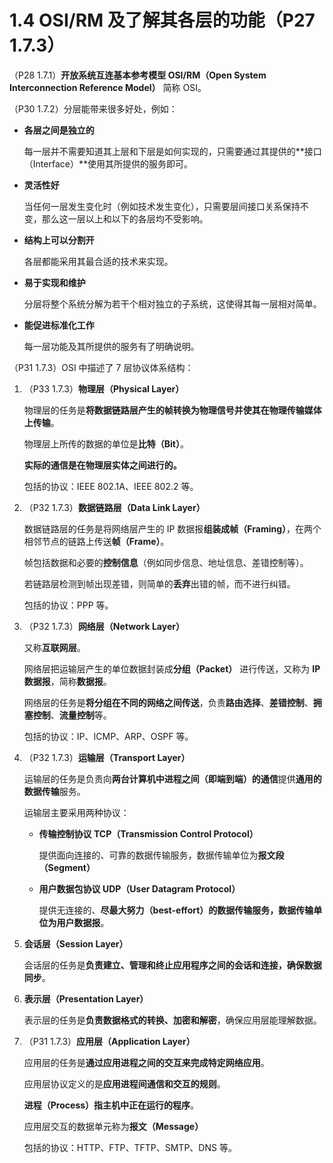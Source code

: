 # 1.4 OSI/RM 及了解其各层的功能（P27 1.7.3）

（P28 1.7.1）**开放系统互连基本参考模型 OSI/RM（Open System Interconnection Reference Model）** 简称 OSI。

（P30 1.7.2）分层能带来很多好处，例如：

+ **各层之间是独立的**

  每一层并不需要知道其上层和下层是如何实现的，只需要通过其提供的**接口（Interface）**使用其所提供的服务即可。

+ **灵活性好**

  当任何一层发生变化时（例如技术发生变化），只需要层间接口关系保持不变，那么这一层以上和以下的各层均不受影响。

+ **结构上可以分割开**

  各层都能采用其最合适的技术来实现。

+ **易于实现和维护**

  分层将整个系统分解为若干个相对独立的子系统，这使得其每一层相对简单。

+ **能促进标准化工作**

  每一层功能及其所提供的服务有了明确说明。

（P31 1.7.3）OSI 中描述了 7 层协议体系结构：

1. （P33 1.7.3）**物理层（Physical Layer）**

   物理层的任务是**将数据链路层产生的帧转换为物理信号并使其在物理传输媒体上传输**。

   物理层上所传的数据的单位是**比特（Bit）**。

   **实际的通信是在物理层实体之间进行的。**

   包括的协议：IEEE 802.1A、IEEE 802.2 等。

2. （P32 1.7.3）**数据链路层（Data Link Layer）**

   数据链路层的任务是将网络层产生的 IP 数据报**组装成帧（Framing）**，在两个相邻节点的链路上传送**帧（Frame）**。

   帧包括数据和必要的**控制信息**（例如同步信息、地址信息、差错控制等）。

   若链路层检测到帧出现差错，则简单的**丢弃**出错的帧，而不进行纠错。

   包括的协议：PPP 等。

3. （P32 1.7.3）**网络层（Network Layer）**

   又称**互联网层**。

   网络层把运输层产生的单位数据封装成**分组（Packet）** 进行传送，又称为 **IP 数据报**，简称**数据报**。

   网络层的任务是**将分组在不同的网络之间传送**，负责**路由选择**、**差错控制**、**拥塞控制**、**流量控制**等。

   包括的协议：IP、ICMP、ARP、OSPF 等。

4. （P32 1.7.3）**运输层（Transport Layer）**

   运输层的任务是负责向**两台计算机中进程之间（即端到端）的通信**提供**通用的数据传输**服务。

   运输层主要采用两种协议：

    + **传输控制协议 TCP（Transmission Control Protocol）**

      提供面向连接的、可靠的数据传输服务，数据传输单位为**报文段（Segment）**

    + **用户数据包协议 UDP（User Datagram Protocol）**

      提供无连接的、**尽最大努力（best-effort）**的数据传输服务，数据传输单位为**用户数据报**。

5. **会话层（Session Layer）**

   会话层的任务是**负责建立、管理和终止应用程序之间的会话和连接，确保数据同步**。

6. **表示层（Presentation Layer）**

   表示层的任务是**负责数据格式的转换、加密和解密**，确保应用层能理解数据。

7. （P31 1.7.3）**应用层（Application Layer）**

   应用层的任务是**通过应用进程之间的交互来完成特定网络应用**。

   应用层协议定义的是**应用进程间通信和交互的规则**。

   **进程（Process）**指主机中**正在运行的程序**。

   应用层交互的数据单元称为**报文（Message）**

   包括的协议：HTTP、FTP、TFTP、SMTP、DNS 等。